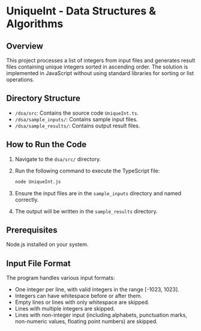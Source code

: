 # UniqueInt - Data Structures & Algorithms

## Overview

This project processes a list of integers from input files and generates result files containing unique integers sorted in ascending order. The solution is implemented in JavaScript without using standard libraries for sorting or list operations.

## Directory Structure

- `/dsa/src`: Contains the source code `UniqueInt.ts`.
- `/dsa/sample_inputs/`: Contains sample input files.
- `/dsa/sample_results/`: Contains output result files.

## How to Run the Code

1. Navigate to the `dsa/src/` directory.
2. Run the following command to execute the TypeScript file:

   ```bash
   node UniqueInt.js
   ```

3. Ensure the input files are in the `sample_inputs` directory and named correctly.
4. The output will be written in the `sample_results` directory.

## Prerequisites

Node.js installed on your system.

## Input File Format

The program handles various input formats:

- One integer per line, with valid integers in the range [-1023, 1023].
- Integers can have whitespace before or after them.
- Empty lines or lines with only whitespace are skipped.
- Lines with multiple integers are skipped.
- Lines with non-integer input (including alphabets, punctuation marks, non-numeric values, floating point numbers) are skipped.
